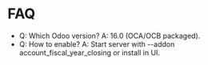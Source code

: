 # FAQ

- Q: Which Odoo version? A: 16.0 (OCA/OCB packaged).
- Q: How to enable? A: Start server with --addon account_fiscal_year_closing or install in UI.
